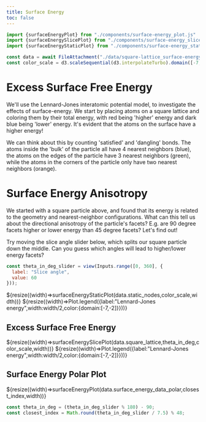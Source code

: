 ```yaml
---
title: Surface Energy
toc: false
---
```


```js
import {surfaceEnergyPlot} from "./components/surface-energy_plot.js"
import {surfaceEnergySlicePlot} from "./components/surface-energy_slice.js"
import {surfaceEnergyStaticPlot} from "./components/surface-energy_static.js"
```

```js
const data = await FileAttachment("./data/square-lattice_surface-energy.json").json();
const color_scale = d3.scaleSequential(d3.interpolateTurbo).domain([-7, -2]);
```

<div class="grid grid-cols-2">
  <div>
  <h1> Excess Surface Free Energy </h1>
  <p>
    We'll use the Lennard-Jones interatomic potential model, to investigate the effects of surface-energy.
    We start by placing atoms on a square lattice and coloring them by their total energy, with red being 'higher' energy and dark blue being 'lower' energy.  
    It's evident that the atoms on the surface have a higher energy!
  </p>
  <p>
    We can think about this by counting 'satisfied' and 'dangling' bonds.
    The atoms inside the 'bulk' of the particle all have 4 nearest neighbors (blue), the atoms on the edges of the particle have 3 nearest neighbors (green),
    while the atoms in the corners of the particle only have two nearest neighbors (orange).
  </p>
  <h1> Surface Energy Anisotropy </h1>
  <p>
    We started with a square particle above, and found that its energy is related to the geometry and nearest-neighbor configurations.
    What can this tell us about the directional anisotropy of the particle's facets? E.g. are 90 degree facets higher or lower energy than 45 degree facets? Let's find out!
  </p>
  <p>
  Try moving the slice angle slider below, which splits our square particle down the middle.
  Can you guess which angles will lead to higher/lower energy facets?
  </p>

```js
const theta_in_deg_slider = view(Inputs.range([0, 360], {
  label: "Slice angle",
  value: 60
}));
```
  </div>
  <div class="card">
    ${resize((width)=>surfaceEnergyStaticPlot(data.static_nodes,color_scale,width))}
    ${resize((width)=>Plot.legend({label:"Lennard-Jones energy",width:width/2,color:{domain:[-7,-2]}}))}
  </div>
  <div class="card">
    <h2>Excess Surface Free Energy</h2>
    ${resize((width)=>surfaceEnergySlicePlot(data.square_lattice,theta_in_deg,color_scale,width))}
    ${resize((width)=>Plot.legend({label:"Lennard-Jones energy",width:width/2,color:{domain:[-7,-2]}}))}
  </div>
  <div class="card"> 
    <h2>Surface Energy Polar Plot</h2>
    ${resize((width)=>surfaceEnergyPlot(data.surface_energy_data_polar,closest_index,width))}
  </div>
</div>
  
```js
const theta_in_deg = (theta_in_deg_slider % 180) - 90;
const closest_index = Math.round(theta_in_deg_slider / 7.5) % 48;
```
